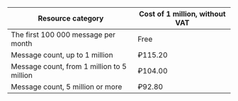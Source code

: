 | Resource category | Cost of 1 million, without VAT |
| ----- | ----- |
| The first 100 000 message per month | Free |
| Message count, up to 1 million | ₽115.20 |
| Message count, from 1 million to 5 million | ₽104.00 |
| Message count, 5 million or more | ₽92.80 |